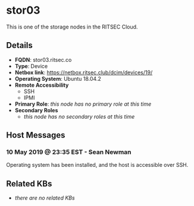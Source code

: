 # stor03

This is one of the storage nodes in the RITSEC Cloud.

## Details

- **FQDN**: stor03.ritsec.co
- **Type**: Device
- **Netbox link**: https://netbox.ritsec.club/dcim/devices/19/
- **Operating System**: Ubuntu 18.04.2
- **Remote Accessibility**
  - SSH
  - IPMI
- **Primary Role**: _this node has no primary role at this time_
- **Secondary Roles**
    - _this node has no secondary roles at this time_

## Host Messages

### 10 May 2019 @ 23:35 EST - Sean Newman

Operating system has been installed, and the host is accessible over SSH.

## Related KBs

- _there are no related KBs_